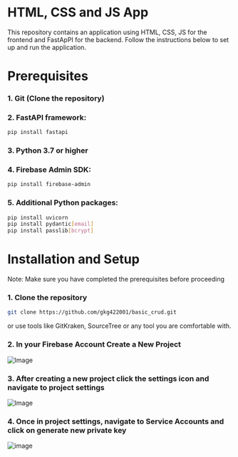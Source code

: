 # HTML, CSS and JS App
This repository contains an application using HTML, CSS, JS for the frontend and FastApPI for the backend. Follow the instructions below to set up and run the application.
# Prerequisites

### 1. Git (Clone the repository)
### 2. FastAPI framework:
```bash
pip install fastapi
```
### 3. Python 3.7 or higher
### 4. Firebase Admin SDK:
```bash
pip install firebase-admin
```
### 5. Additional Python packages:
```bash
pip install uvicorn
pip install pydantic[email]
pip install passlib[bcrypt]
```

# Installation and Setup
Note: Make sure you have completed the prerequisites before proceeding

### 1. Clone the repository
```bash
git clone https://github.com/gkg422001/basic_crud.git
```
or use tools like GitKraken, SourceTree or any tool you are comfortable with.
### 2. In your Firebase Account Create a New Project
![Image](https://github.com/user-attachments/assets/b07de18a-4f63-454c-aa9b-ea956e462ffa)

### 3. After creating a new project click the settings icon and navigate to project settings
![Image](https://github.com/user-attachments/assets/b9a131f6-94b5-4074-8d5b-5e965d9e0601)

### 4. Once in project settings, navigate to Service Accounts and click on generate new private key
![image](https://github.com/user-attachments/assets/1f8bb9c3-529d-4917-8916-3f5b12106222)


